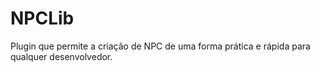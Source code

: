 # NPCLib

Plugin que permite a criação de NPC de uma forma prática e rápida para qualquer desenvolvedor.
